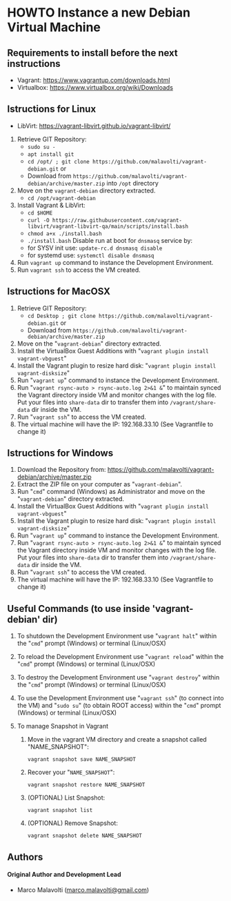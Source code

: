 # HOWTO Instance a new Debian Virtual Machine

## Requirements to install before the next instructions
* Vagrant: https://www.vagrantup.com/downloads.html
* Virtualbox: https://www.virtualbox.org/wiki/Downloads

## Istructions for Linux
* LibVirt: https://vagrant-libvirt.github.io/vagrant-libvirt/

1. Retrieve GIT Repository:
   * `sudo su -`
   * `apt install git`
   * `cd /opt/ ; git clone https://github.com/malavolti/vagrant-debian.git` 
   or
   * Download from `https://github.com/malavolti/vagrant-debian/archive/master.zip` into `/opt` directory
2. Move on the `vagrant-debian` directory extracted.
   * `cd /opt/vagrant-debian`
3. Install Vagrant & LibVirt:
   * `cd $HOME`
   * `curl -O https://raw.githubusercontent.com/vagrant-libvirt/vagrant-libvirt-qa/main/scripts/install.bash`
   * `chmod a+x ./install.bash`
   * `./install.bash`
Disable run at boot for `dnsmasq` service by:
   * for SYSV init use: `update-rc.d dnsmasq disable`
   * for systemd use: `systemctl disable dnsmasq`
5. Run `vagrant up` command to instance the Development Environment.
6. Run `vagrant ssh` to access the VM created.

## Istructions for MacOSX
1. Retrieve GIT Repository:
   * `cd Desktop ; git clone https://github.com/malavolti/vagrant-debian.git` 
   or
   * Download from `https://github.com/malavolti/vagrant-debian/archive/master.zip`
2. Move on the "`vagrant-debian`" directory extracted.
3. Install the VirtualBox Guest Additions with "`vagrant plugin install vagrant-vbguest`"
4. Install the Vagrant plugin to resize hard disk: "`vagrant plugin install vagrant-disksize`"
5. Run "`vagrant up`" command to instance the Development Environment.
6. Run "`vagrant rsync-auto > rsync-auto.log 2>&1 &`" to maintain synced the Vagrant directory inside VM and monitor changes with the log file. Put your files into `share-data` dir to transfer them into `/vagrant/share-data` dir inside the VM.
7. Run "`vagrant ssh`" to access the VM created.
8. The virtual machine will have the IP: 192.168.33.10 (See Vagrantfile to change it)
   
## Istructions for Windows
1. Download the Repository from: https://github.com/malavolti/vagrant-debian/archive/master.zip
2. Extract the ZIP file on your computer as "`vagrant-debian`".
3. Run "`cmd`" command (Windows) as Administrator and move on the "`vagrant-debian`" directory extracted.
4. Install the VirtualBox Guest Additions with "`vagrant plugin install vagrant-vbguest`"
5. Install the Vagrant plugin to resize hard disk: "`vagrant plugin install vagrant-disksize`"
6. Run "`vagrant up`" command to instance the Development Environment.
7. Run "`vagrant rsync-auto > rsync-auto.log 2>&1 &`" to maintain synced the Vagrant directory inside VM and monitor changes with the log file. Put your files into `share-data` dir to transfer them into `/vagrant/share-data` dir inside the VM.
8. Run "`vagrant ssh`" to access the VM created.
9. The virtual machine will have the IP: 192.168.33.10 (See Vagrantfile to change it)

## Useful Commands (to use inside 'vagrant-debian' dir)
1. To shutdown the Development Environment use "`vagrant halt`" within the "`cmd`" prompt (Windows) or terminal (Linux/OSX)

2. To reload the Development Environment use "`vagrant reload`" within the "`cmd`" prompt (Windows) or terminal (Linux/OSX)

3. To destroy the Development Environment use "`vagrant destroy`" within the "`cmd`" prompt (Windows) or terminal (Linux/OSX)

4. To use the Development Environment use "`vagrant ssh`" (to connect into the VM) and "`sudo su`" (to obtain ROOT access) within the "`cmd`" prompt (Windows) or terminal (Linux/OSX)

5. To manage Snapshot in Vagrant
   1. Move in the vagrant VM directory and create a snapshot called "NAME_SNAPSHOT":

      `vagrant snapshot save NAME_SNAPSHOT`

   2. Recover your "`NAME_SNAPSHOT`":

      `vagrant snapshot restore NAME_SNAPSHOT`

   3. (OPTIONAL) List Snapshot:

      `vagrant snapshot list`

   4. (OPTIONAL) Remove Snapshot:

      `vagrant snapshot delete NAME_SNAPSHOT`

## Authors

#### Original Author and Development Lead

* Marco Malavolti (marco.malavolti@gmail.com)

